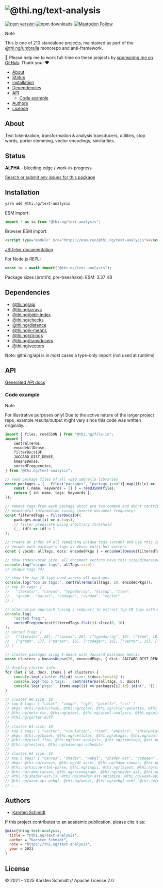 <!-- This file is generated - DO NOT EDIT! -->
<!-- Please see: https://github.com/thi-ng/umbrella/blob/develop/CONTRIBUTING.md#changes-to-readme-files -->
# ![@thi.ng/text-analysis](https://raw.githubusercontent.com/thi-ng/umbrella/develop/assets/banners/thing-text-analysis.svg?b15f54da)

[![npm version](https://img.shields.io/npm/v/@thi.ng/text-analysis.svg)](https://www.npmjs.com/package/@thi.ng/text-analysis)
![npm downloads](https://img.shields.io/npm/dm/@thi.ng/text-analysis.svg)
[![Mastodon Follow](https://img.shields.io/mastodon/follow/109331703950160316?domain=https%3A%2F%2Fmastodon.thi.ng&style=social)](https://mastodon.thi.ng/@toxi)

> [!NOTE]
> This is one of 210 standalone projects, maintained as part
> of the [@thi.ng/umbrella](https://github.com/thi-ng/umbrella/) monorepo
> and anti-framework.
>
> 🚀 Please help me to work full-time on these projects by [sponsoring me on
> GitHub](https://github.com/sponsors/postspectacular). Thank you! ❤️

- [About](#about)
- [Status](#status)
- [Installation](#installation)
- [Dependencies](#dependencies)
- [API](#api)
  - [Code example](#code-example)
- [Authors](#authors)
- [License](#license)

## About

Text tokenization, transformation & analysis transducers, utilities, stop words, porter stemming, vector encodings, similarities.

## Status

**ALPHA** - bleeding edge / work-in-progress

[Search or submit any issues for this package](https://github.com/thi-ng/umbrella/issues?q=%5Btext-analysis%5D+in%3Atitle)

## Installation

```bash
yarn add @thi.ng/text-analysis
```

ESM import:

```ts
import * as ta from "@thi.ng/text-analysis";
```

Browser ESM import:

```html
<script type="module" src="https://esm.run/@thi.ng/text-analysis"></script>
```

[JSDelivr documentation](https://www.jsdelivr.com/)

For Node.js REPL:

```js
const ta = await import("@thi.ng/text-analysis");
```

Package sizes (brotli'd, pre-treeshake): ESM: 3.37 KB

## Dependencies

- [@thi.ng/api](https://github.com/thi-ng/umbrella/tree/develop/packages/api)
- [@thi.ng/arrays](https://github.com/thi-ng/umbrella/tree/develop/packages/arrays)
- [@thi.ng/bidir-index](https://github.com/thi-ng/umbrella/tree/develop/packages/bidir-index)
- [@thi.ng/checks](https://github.com/thi-ng/umbrella/tree/develop/packages/checks)
- [@thi.ng/distance](https://github.com/thi-ng/umbrella/tree/develop/packages/distance)
- [@thi.ng/k-means](https://github.com/thi-ng/umbrella/tree/develop/packages/k-means)
- [@thi.ng/strings](https://github.com/thi-ng/umbrella/tree/develop/packages/strings)
- [@thi.ng/transducers](https://github.com/thi-ng/umbrella/tree/develop/packages/transducers)
- [@thi.ng/vectors](https://github.com/thi-ng/umbrella/tree/develop/packages/vectors)

Note: @thi.ng/api is in _most_ cases a type-only import (not used at runtime)

## API

[Generated API docs](https://docs.thi.ng/umbrella/text-analysis/)

### Code example

> [!NOTE]
> For illustrative purposes only! Due to the active nature of the larger project
> repo, example results/output might vary since this code was written
> originally...

```ts tangle:export/readme-1.ts
import { files, readJSON } from "@thi.ng/file-io";
import {
    centralTerms,
    encodeAllDense,
    filterDocsIDF,
    JACCARD_DIST_DENSE,
    kmeansDense,
    sortedFrequencies,
} from "@thi.ng/text-analysis";

// read package files of all ~210 umbrella libraries
const packages = [...files("packages", "package.json")].map((file) => {
    const { name, keywords = [] } = readJSON(file);
    return { id: name, tags: keywords };
});

// remove tags from each package which are too common and don't contribute
// meaningful information (using inverse document frequency)
const filteredTags = filterDocsIDF(
    packages.map((x) => x.tags),
    // filter predicate using arbitrary threshold
    (_, idf) => idf > 1
);

// create an index of all remaining unique tags (vocab) and use this index to
// encode each package's tags as dense multi-hot vectors
const { vocab: allTags, docs: encodedPkgs } = encodeAllDense(filteredTags);

// show index/vocab size. all document vectors have this size/dimensionality
console.log("unique tags", allTags.size);
// unique tags 747

// show the top 10 tags used across all packages
console.log("top 10 tags:", centralTerms(allTags, 10, encodedPkgs));
// top 10 tags: [
//   "iterator", "canvas", "typedarray", "hiccup", "tree",
//   "graph", "parser", "codegen", "random", "vector"
// ]

// alternative approach (using a reducer) to extract top 10 tags with counts
console.log(
    "sorted freq:",
    sortedFrequencies(filteredTags.flat()).slice(0, 10)
);
// sorted freq: [
//   ["iterator", 20], ["canvas", 20], ["typedarray", 19], ["tree", 18], ["hiccup", 18],
//   ["graph", 17], ["parser", 16], ["codegen", 16], ["vector", 15], ["random", 15]
// ]

// cluster packages using k-means with Jaccard distance metric
const clusters = kmeansDense(20, encodedPkgs, { dist: JACCARD_DIST_DENSE });

// display cluster info
for (let { id, docs, items } of clusters) {
    console.log(`cluster #${id} size: ${docs.length}`);
    console.log(`top 5 tags:`, centralTerms(allTags, 5, docs));
    console.log(`pkgs:`, items.map((i) => packages[i].id).join(", "));
}

// cluster #0 size: 10
// top 5 tags: [ "color", "image", "rgb", "palette", "css" ]
// pkgs: @thi.ng/blurhash, @thi.ng/color, @thi.ng/color-palettes, @thi.ng/hdiff, @thi.ng/imago,
// @thi.ng/meta-css, @thi.ng/pixel, @thi.ng/pixel-analysis, @thi.ng/pixel-dominant-colors
// @thi.ng/porter-duff
//
// cluster #1 size: 10
// top 5 tags: [ "vector", "simulation", "time", "physics", "interpolation" ]
// pkgs: @thi.ng/boids, @thi.ng/cellular, @thi.ng/dlogic, @thi.ng/dual-algebra,
// @thi.ng/pixel-flow, @thi.ng/text-analysis, @thi.ng/timestep, @thi.ng/vclock,
// @thi.ng/vectors, @thi.ng/wasm-api-schedule
//
// cluster #2 size: 19
// top 5 tags: [ "canvas", "shader", "webgl", "shader-ast", "codegen" ]
// pkgs: @thi.ng/canvas, @thi.ng/dl-asset, @thi.ng/hdom-canvas, @thi.ng/hiccup-css,
// @thi.ng/hiccup-html-parse, @thi.ng/imgui, @thi.ng/layout, @thi.ng/mime,
// @thi.ng/rdom-canvas, @thi.ng/scenegraph, @thi.ng/shader-ast, @thi.ng/shader-ast-glsl,
// @thi.ng/shader-ast-js, @thi.ng/shader-ast-optimize, @thi.ng/wasm-api-canvas,
// @thi.ng/wasm-api-webgl, @thi.ng/webgl, @thi.ng/webgl-msdf, @thi.ng/webgl-shadertoy
// ...
```

## Authors

- [Karsten Schmidt](https://thi.ng)

If this project contributes to an academic publication, please cite it as:

```bibtex
@misc{thing-text-analysis,
  title = "@thi.ng/text-analysis",
  author = "Karsten Schmidt",
  note = "https://thi.ng/text-analysis",
  year = 2021
}
```

## License

&copy; 2021 - 2025 Karsten Schmidt // Apache License 2.0
